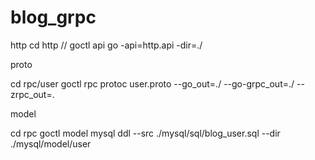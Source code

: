 # blog_grpc


http
cd http
// goctl api go -api=http.api -dir=./

proto

cd rpc/user
goctl rpc protoc user.proto --go_out=./ --go-grpc_out=./ --zrpc_out=.


model 

cd rpc
goctl model mysql ddl --src ./mysql/sql/blog_user.sql --dir ./mysql/model/user





